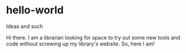 # hello-world
Ideas and such

Hi there.  I am a librarian looking for space to try out some new tools and code without screwing up my library's website.  So, here I am!
